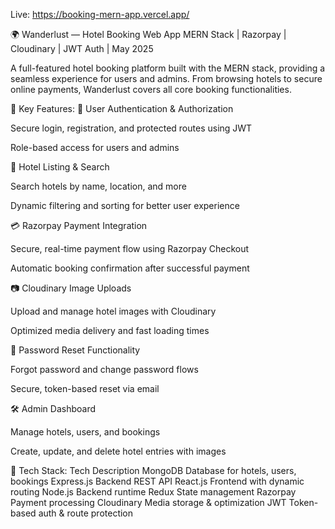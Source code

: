 Live: https://booking-mern-app.vercel.app/

🌍 Wanderlust — Hotel Booking Web App
MERN Stack | Razorpay | Cloudinary | JWT Auth | May 2025

A full-featured hotel booking platform built with the MERN stack, providing a seamless experience for users and admins. From browsing hotels to secure online payments, Wanderlust covers all core booking functionalities.

🚀 Key Features:
🔐 User Authentication & Authorization

Secure login, registration, and protected routes using JWT

Role-based access for users and admins

🏨 Hotel Listing & Search

Search hotels by name, location, and more

Dynamic filtering and sorting for better user experience

💳 Razorpay Payment Integration

Secure, real-time payment flow using Razorpay Checkout

Automatic booking confirmation after successful payment

📷 Cloudinary Image Uploads

Upload and manage hotel images with Cloudinary

Optimized media delivery and fast loading times

🔁 Password Reset Functionality

Forgot password and change password flows

Secure, token-based reset via email

🛠️ Admin Dashboard

Manage hotels, users, and bookings

Create, update, and delete hotel entries with images

🧰 Tech Stack:
Tech	Description
MongoDB	Database for hotels, users, bookings
Express.js	Backend REST API
React.js	Frontend with dynamic routing
Node.js	Backend runtime
Redux	State management
Razorpay	Payment processing
Cloudinary	Media storage & optimization
JWT	Token-based auth & route protection
